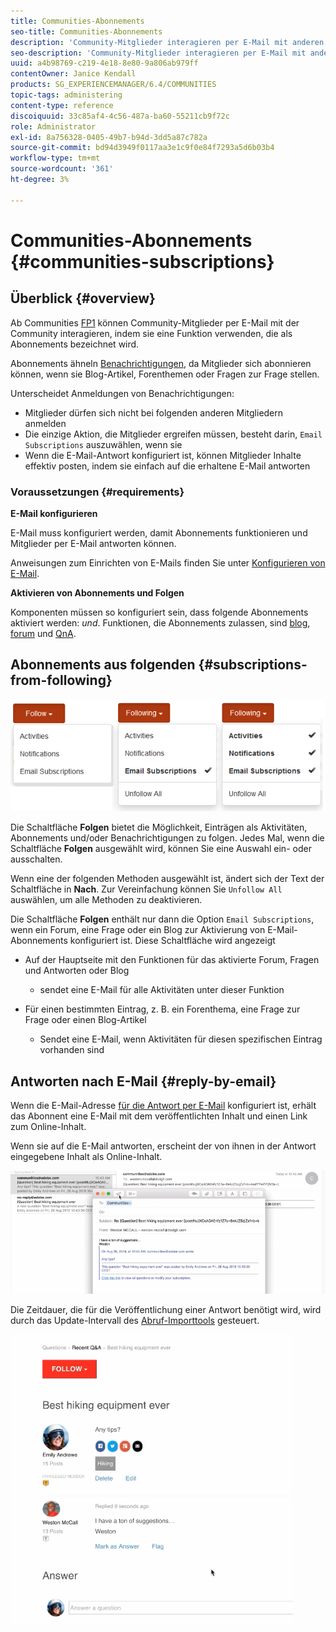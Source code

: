 ```yaml
---
title: Communities-Abonnements
seo-title: Communities-Abonnements
description: 'Community-Mitglieder interagieren per E-Mail mit anderen Mitgliedern '
seo-description: 'Community-Mitglieder interagieren per E-Mail mit anderen Mitgliedern '
uuid: a4b98769-c219-4e18-8e80-9a806ab979ff
contentOwner: Janice Kendall
products: SG_EXPERIENCEMANAGER/6.4/COMMUNITIES
topic-tags: administering
content-type: reference
discoiquuid: 33c85af4-4c56-487a-ba60-55211cb9f72c
role: Administrator
exl-id: 8a756328-0405-49b7-b94d-3dd5a87c782a
source-git-commit: bd94d3949f0117aa3e1c9f0e84f7293a5d6b03b4
workflow-type: tm+mt
source-wordcount: '361'
ht-degree: 3%

---
```


# Communities-Abonnements {#communities-subscriptions}

## Überblick {#overview}

Ab Communities [FP1](deploy-communities.md#latestfeaturepack) können Community-Mitglieder per E-Mail mit der Community interagieren, indem sie eine Funktion verwenden, die als Abonnements bezeichnet wird.

Abonnements ähneln [Benachrichtigungen](notifications.md), da Mitglieder sich abonnieren können, wenn sie Blog-Artikel, Forenthemen oder Fragen zur Frage stellen.

Unterscheidet Anmeldungen von Benachrichtigungen:

* Mitglieder dürfen sich nicht bei folgenden anderen Mitgliedern anmelden
* Die einzige Aktion, die Mitglieder ergreifen müssen, besteht darin, `Email Subscriptions` auszuwählen, wenn sie
* Wenn die E-Mail-Antwort konfiguriert ist, können Mitglieder Inhalte effektiv posten, indem sie einfach auf die erhaltene E-Mail antworten

### Voraussetzungen {#requirements}

**E-Mail konfigurieren**

E-Mail muss konfiguriert werden, damit Abonnements funktionieren und Mitglieder per E-Mail antworten können.

Anweisungen zum Einrichten von E-Mails finden Sie unter [Konfigurieren von E-Mail](email.md).

**Aktivieren von Abonnements und Folgen**

Komponenten müssen so konfiguriert sein, dass folgende Abonnements aktiviert werden: *und*. Funktionen, die Abonnements zulassen, sind [blog](blog-feature.md), [forum](forum.md) und [QnA](working-with-qna.md).

## Abonnements aus folgenden {#subscriptions-from-following}

![chlimage_1-5](assets/chlimage_1-5.png)

Die Schaltfläche **Folgen** bietet die Möglichkeit, Einträgen als Aktivitäten, Abonnements und/oder Benachrichtigungen zu folgen. Jedes Mal, wenn die Schaltfläche **Folgen** ausgewählt wird, können Sie eine Auswahl ein- oder ausschalten.

Wenn eine der folgenden Methoden ausgewählt ist, ändert sich der Text der Schaltfläche in **Nach**. Zur Vereinfachung können Sie `Unfollow All` auswählen, um alle Methoden zu deaktivieren.

Die Schaltfläche **Folgen** enthält nur dann die Option `Email Subscriptions`, wenn ein Forum, eine Frage oder ein Blog zur Aktivierung von E-Mail-Abonnements konfiguriert ist. Diese Schaltfläche wird angezeigt

* Auf der Hauptseite mit den Funktionen für das aktivierte Forum, Fragen und Antworten oder Blog

   * sendet eine E-Mail für alle Aktivitäten unter dieser Funktion

* Für einen bestimmten Eintrag, z. B. ein Forenthema, eine Frage zur Frage oder einen Blog-Artikel

   * Sendet eine E-Mail, wenn Aktivitäten für diesen spezifischen Eintrag vorhanden sind

## Antworten nach E-Mail {#reply-by-email}

Wenn die E-Mail-Adresse [für die Antwort per E-Mail](email.md#configure-polling-importer) konfiguriert ist, erhält das Abonnent eine E-Mail mit dem veröffentlichten Inhalt und einen Link zum Online-Inhalt.

Wenn sie auf die E-Mail antworten, erscheint der von ihnen in der Antwort eingegebene Inhalt als Online-Inhalt.

![chlimage_1-6](assets/chlimage_1-6.png)

Die Zeitdauer, die für die Veröffentlichung einer Antwort benötigt wird, wird durch das Update-Intervall des [Abruf-Importtools](email.md#configure-polling-importer) gesteuert.

![chlimage_1-7](assets/chlimage_1-7.png)
